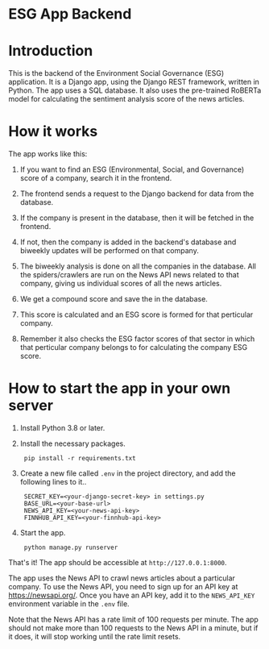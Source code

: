 # ESG App Backend
Introduction
============

This is the backend of the Environment Social Governance (ESG) application. It is a Django app, using the Django REST framework, written in Python. The app uses a SQL database. It also uses the pre-trained RoBERTa model for calculating the sentiment analysis score of the news articles.

How it works
============

The app works like this:

1. If you want to find an ESG (Environmental, Social, and Governance) score of a company, search it in the frontend.

2. The frontend sends a request to the Django backend for data from the database.

3. If the company is present in the database, then it will be fetched in the frontend.

4. If not, then the company is added in the backend's database and biweekly updates will be performed on that company.

5. The biweekly analysis is done on all the companies in the database. All the spiders/crawlers are run on the News API news related to that company, giving us individual scores of all the news articles.

6. We get a compound score and save the in the database.

7. This score is calculated and an ESG score is formed for that perticular company.

8. Remember it also checks the ESG factor scores of that sector in which that perticular company belongs to for calculating the company ESG score.

How to start the app in your own server
==========================================

1. Install Python 3.8 or later.

2. Install the necessary packages.

        pip install -r requirements.txt

3. Create a new file called `.env` in the project directory, and add the following lines to it..

        SECRET_KEY=<your-django-secret-key> in settings.py
        BASE_URL=<your-base-url>
        NEWS_API_KEY=<your-news-api-key>
        FINNHUB_API_KEY=<your-finnhub-api-key>
        

4. Start the app.

        python manage.py runserver

That's it! The app should be accessible at `http://127.0.0.1:8000`.


The app uses the News API to crawl news articles about a particular company. To use the News API, you need to sign up for an API key at https://newsapi.org/. Once you have an API key, add it to the `NEWS_API_KEY` environment variable in the `.env` file.

Note that the News API has a rate limit of 100 requests per minute. The app should not make more than 100 requests to the News API in a minute, but if it does, it will stop working until the rate limit resets.

